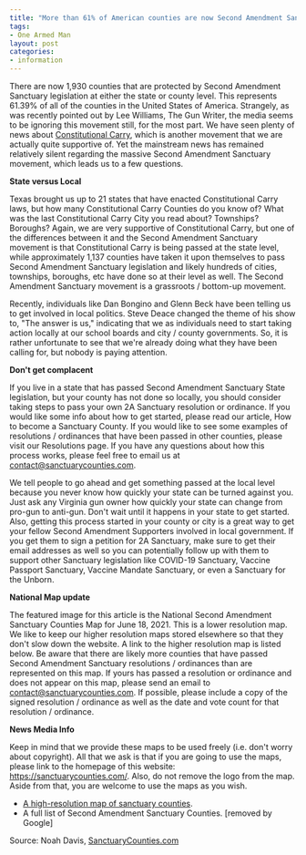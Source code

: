 ```yaml
---
title: "More than 61% of American counties are now Second Amendment Sanctuaries"
tags:
- One Armed Man
layout: post
categories:
- information
---
```


There are now 1,930 counties that are protected by Second Amendment Sanctuary legislation at either the state or county level. This represents 61.39% of all of the counties in the United States of America. Strangely, as was recently pointed out by Lee Williams, The Gun Writer, the media seems to be ignoring this movement still, for the most part. We have seen plenty of news about [Constitutional Carry](/permitless-carry-states.html), which is another movement that we are actually quite supportive of. Yet the mainstream news has remained relatively silent regarding the massive Second Amendment Sanctuary movement, which leads us to a few questions.

**State versus Local**

Texas brought us up to 21 states that have enacted Constitutional Carry laws, but how many Constitutional Carry Counties do you know of? What was the last Constitutional Carry City you read about? Townships? Boroughs? Again, we are very supportive of Constitutional Carry, but one of the differences between it and the Second Amendment Sanctuary movement is that Constitutional Carry is being passed at the state level, while approximately 1,137 counties have taken it upon themselves to pass Second Amendment Sanctuary legislation and likely hundreds of cities, townships, boroughs, etc have done so at their level as well. The Second Amendment Sanctuary movement is a grassroots / bottom-up movement.

Recently, individuals like Dan Bongino and Glenn Beck have been telling us to get involved in local politics. Steve Deace changed the theme of his show to, "The answer is us," indicating that we as individuals need to start taking action locally at our school boards and city / county governments. So, it is rather unfortunate to see that we're already doing what they have been calling for, but nobody is paying attention.

**Don't get complacent**

If you live in a state that has passed Second Amendment Sanctuary State legislation, but your county has not done so locally, you should consider taking steps to pass your own 2A Sanctuary resolution or ordinance. If you would like some info about how to get started, please read our article, How to become a Sanctuary County. If you would like to see some examples of resolutions / ordinances that have been passed in other counties, please visit our Resolutions page. If you have any questions about how this process works, please feel free to email us at contact@sanctuarycounties.com.

We tell people to go ahead and get something passed at the local level because you never know how quickly your state can be turned against you. Just ask any Virginia gun owner how quickly your state can change from pro-gun to anti-gun. Don't wait until it happens in your state to get started. Also, getting this process started in your county or city is a great way to get your fellow Second Amendment Supporters involved in local government. If you get them to sign a petition for 2A Sanctuary, make sure to get their email addresses as well so you can potentially follow up with them to support other Sanctuary legislation like COVID-19 Sanctuary, Vaccine Passport Sanctuary, Vaccine Mandate Sanctuary, or even a Sanctuary for the Unborn.

**National Map update**

The featured image for this article is the National Second Amendment Sanctuary Counties Map for June 18, 2021. This is a lower resolution map. We like to keep our higher resolution maps stored elsewhere so that they don't slow down the website. A link to the higher resolution map is listed below. Be aware that there are likely more counties that have passed Second Amendment Sanctuary resolutions / ordinances than are represented on this map. If yours has passed a resolution or ordinance and does not appear on this map, please send an email to contact@sanctuarycounties.com. If possible, please include a copy of the signed resolution / ordinance as well as the date and vote count for that resolution / ordinance.

**News Media Info**

Keep in mind that we provide these maps to be used freely (i.e. don't worry about copyright). All that we ask is that if you are going to use the maps, please link to the homepage of this website: https://sanctuarycounties.com/. Also, do not remove the logo from the map. Aside from that, you are welcome to use the maps as you wish.

- [A high-resolution map of sanctuary counties](https://drive.google.com/drive/folders/1sRVcnZihxmQo3B0MdpA_yJV4glJiacI_).
- A full list of Second Amendment Sanctuary Counties. [removed by Google]

Source: Noah Davis, [SanctuaryCounties.com](https://sanctuarycounties.com/2021/06/20/more-than-61-of-american-counties-are-now-second-amendment-sanctuaries/)
